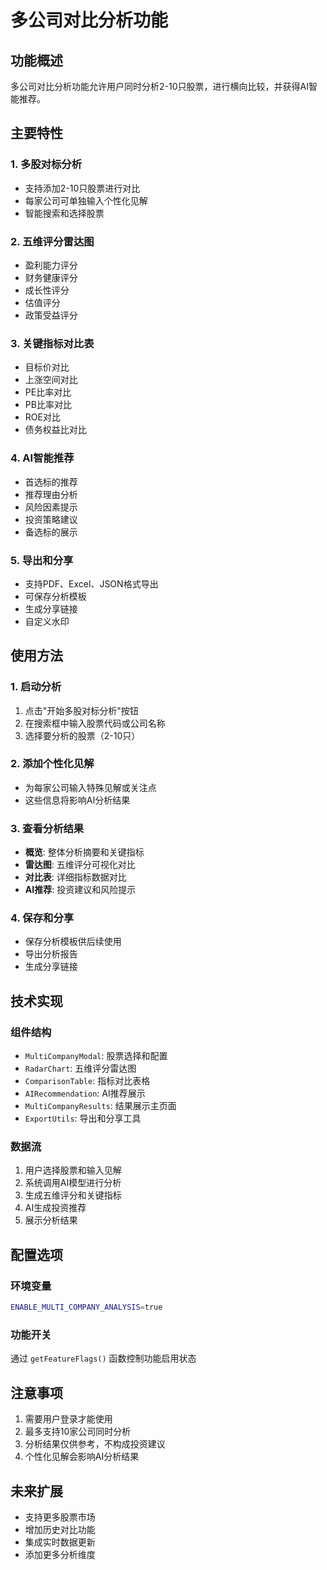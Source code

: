 # 多公司对比分析功能

## 功能概述

多公司对比分析功能允许用户同时分析2-10只股票，进行横向比较，并获得AI智能推荐。

## 主要特性

### 1. 多股对标分析
- 支持添加2-10只股票进行对比
- 每家公司可单独输入个性化见解
- 智能搜索和选择股票

### 2. 五维评分雷达图
- 盈利能力评分
- 财务健康评分
- 成长性评分
- 估值评分
- 政策受益评分

### 3. 关键指标对比表
- 目标价对比
- 上涨空间对比
- PE比率对比
- PB比率对比
- ROE对比
- 债务权益比对比

### 4. AI智能推荐
- 首选标的推荐
- 推荐理由分析
- 风险因素提示
- 投资策略建议
- 备选标的展示

### 5. 导出和分享
- 支持PDF、Excel、JSON格式导出
- 可保存分析模板
- 生成分享链接
- 自定义水印

## 使用方法

### 1. 启动分析
1. 点击"开始多股对标分析"按钮
2. 在搜索框中输入股票代码或公司名称
3. 选择要分析的股票（2-10只）

### 2. 添加个性化见解
- 为每家公司输入特殊见解或关注点
- 这些信息将影响AI分析结果

### 3. 查看分析结果
- **概览**: 整体分析摘要和关键指标
- **雷达图**: 五维评分可视化对比
- **对比表**: 详细指标数据对比
- **AI推荐**: 投资建议和风险提示

### 4. 保存和分享
- 保存分析模板供后续使用
- 导出分析报告
- 生成分享链接

## 技术实现

### 组件结构
- `MultiCompanyModal`: 股票选择和配置
- `RadarChart`: 五维评分雷达图
- `ComparisonTable`: 指标对比表格
- `AIRecommendation`: AI推荐展示
- `MultiCompanyResults`: 结果展示主页面
- `ExportUtils`: 导出和分享工具

### 数据流
1. 用户选择股票和输入见解
2. 系统调用AI模型进行分析
3. 生成五维评分和关键指标
4. AI生成投资推荐
5. 展示分析结果

## 配置选项

### 环境变量
```bash
ENABLE_MULTI_COMPANY_ANALYSIS=true
```

### 功能开关
通过 `getFeatureFlags()` 函数控制功能启用状态

## 注意事项

1. 需要用户登录才能使用
2. 最多支持10家公司同时分析
3. 分析结果仅供参考，不构成投资建议
4. 个性化见解会影响AI分析结果

## 未来扩展

- 支持更多股票市场
- 增加历史对比功能
- 集成实时数据更新
- 添加更多分析维度


